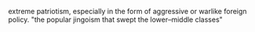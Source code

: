 extreme patriotism, especially in the form of aggressive or warlike foreign policy.
"the popular jingoism that swept the lower–middle classes"
